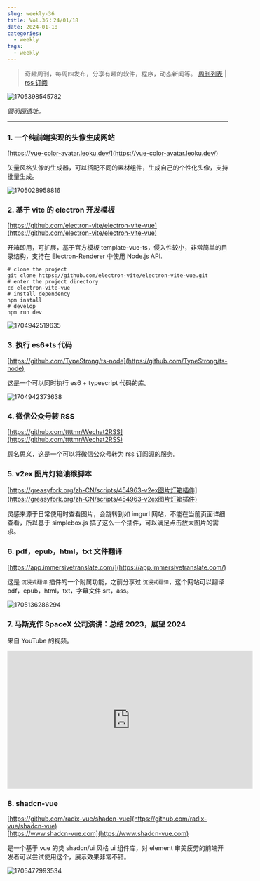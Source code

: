 ```yaml
---
slug: weekly-36
title: Vol.36：24/01/18
date: 2024-01-18
categories:
  - weekly
tags:
  - weekly
---
```


> 奇趣周刊，每周四发布，分享有趣的软件，程序，动态新闻等。 [周刊列表](/categories/weekly/) | [rss 订阅](/categories/weekly/index.xml)

![1705398545782](https://imgurl.zishu.me/2024/01/1705398545782.webp)

*圆明园遗址。*

---

### 1. 一个纯前端实现的头像生成网站

[https://vue-color-avatar.leoku.dev/](https://vue-color-avatar.leoku.dev/)

矢量风格头像的生成器，可以搭配不同的素材组件，生成自己的个性化头像，支持批量生成。

![1705028958816](https://imgurl.zishu.me/2024/01/1705028958816.webp)

### 2. 基于 vite 的 electron 开发模板

[https://github.com/electron-vite/electron-vite-vue](https://github.com/electron-vite/electron-vite-vue)

开箱即用，可扩展，基于官方模板 template-vue-ts，侵入性较小，非常简单的目录结构，支持在 Electron-Renderer 中使用 Node.js API.

```shell
# clone the project
git clone https://github.com/electron-vite/electron-vite-vue.git
# enter the project directory
cd electron-vite-vue
# install dependency
npm install
# develop
npm run dev
```

![1704942519635](https://imgurl.zishu.me/2024/01/1704942519635.gif)

### 3. 执行 es6+ts 代码

[https://github.com/TypeStrong/ts-node](https://github.com/TypeStrong/ts-node)

这是一个可以同时执行 es6 + typescript 代码的库。

![1704942373638](https://imgurl.zishu.me/2024/01/1704942373638.webp)

### 4. 微信公众号转 RSS

[https://github.com/ttttmr/Wechat2RSS](https://github.com/ttttmr/Wechat2RSS)

顾名思义，这是一个可以将微信公众号转为 rss 订阅源的服务。

### 5. v2ex 图片灯箱油猴脚本

[https://greasyfork.org/zh-CN/scripts/454963-v2ex图片灯箱插件](https://greasyfork.org/zh-CN/scripts/454963-v2ex图片灯箱插件)

灵感来源于日常使用时查看图片，会跳转到如 imgurl 网站，不能在当前页面详细查看，所以基于 simplebox.js 搞了这么一个插件，可以满足点击放大图片的需求。

### 6. pdf，epub，html，txt 文件翻译

[https://app.immersivetranslate.com/](https://app.immersivetranslate.com/)

这是 `沉浸式翻译` 插件的一个附属功能，之前分享过 `沉浸式翻译`，这个网站可以翻译 pdf，epub，html，txt，字幕文件 srt，ass。

![1705136286294](https://imgurl.zishu.me/2024/01/1705136286294.webp)

### 7. 马斯克作 SpaceX 公司演讲：总结 2023，展望 2024

来自 YouTube 的视频。

<iframe width="560" height="315" src="https://www.youtube.com/embed/5N12mCBTjHo?si=le7lNoLl-tdbCwH3" title="YouTube video player" frameborder="0" allow="accelerometer; autoplay; clipboard-write; encrypted-media; gyroscope; picture-in-picture; web-share" allowfullscreen></iframe>

### 8. shadcn-vue

[https://github.com/radix-vue/shadcn-vue](https://github.com/radix-vue/shadcn-vue)  
[https://www.shadcn-vue.com](https://www.shadcn-vue.com)  

是一个基于 vue 的类 shadcn/ui 风格 ui 组件库，对 element 审美疲劳的前端开发者可以尝试使用这个，展示效果非常不错。

![1705472993534](https://imgurl.zishu.me/2024/01/1705472993534.webp)
